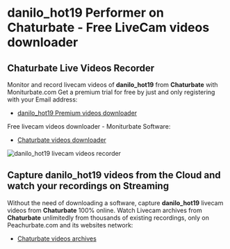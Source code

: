 # danilo_hot19 Performer on Chaturbate - Free LiveCam videos downloader

## Chaturbate Live Videos Recorder

Monitor and record livecam videos of **danilo_hot19** from **Chaturbate** with Moniturbate.com
Get a premium trial for free by just and only registering with your Email address:
* [danilo_hot19 Premium videos downloader](https://moniturbate.com/request-demo-licence-key.html)

Free livecam videos downloader - Moniturbate Software:
* [Chaturbate videos downloader](https://moniturbate.com/moniturbate-download-software.html)

![danilo_hot19 livecam videos recorder](https://peachurnet.com/templates/moniturbate-software.png)


## Capture danilo_hot19 videos from the Cloud and watch your recordings on Streaming

Without the need of downloading a software, capture **danilo_hot19** livecam videos from **Chaturbate** 100% online.
Watch Livecam archives from **Chaturbate** unlimitedly from thousands of existing recordings, only on Peachurbate.com and its websites network:
* [Chaturbate videos archives](https://peachurnet.com/)